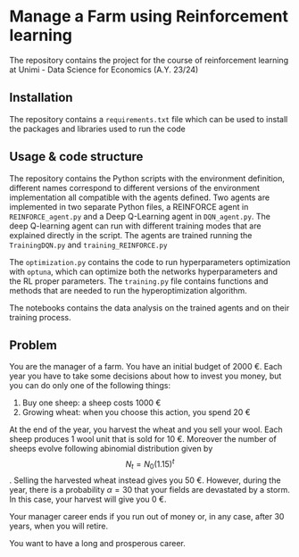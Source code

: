 # Manage a Farm using Reinforcement learning

The repository contains the project for the course of reinforcement learning at Unimi - Data Science for Economics (A.Y. 23/24)

## Installation
The repository contains a `requirements.txt` file which can be used to install the packages and libraries used to run the code

## Usage & code structure
The repository contains the Python scripts with the environment definition, different names correspond to different versions of the environment implementation all compatible with the agents defined.
Two agents are implemented in two separate Python files, a REINFORCE agent in `REINFORCE_agent.py` and a Deep Q-Learning agent in `DQN_agent.py`. The deep Q-learning agent can run with different training modes that are explained directly in the script. The agents are trained running the `TrainingDQN.py` and `training_REINFORCE.py`  

The `optimization.py` contains the code to run hyperparameters optimization with `optuna`, which can optimize both the networks hyperparameters and the RL proper parameters.
The `training.py` file contains functions and methods that are needed to run the hyperoptimization algorithm.

The notebooks contains the data analysis on the trained agents and on their training process.

## Problem
You are the manager of a farm. You have an initial budget of 2000 €. Each year you have to take some decisions about how to invest you money, but you can do only one of the following things:
1. Buy one sheep: a sheep costs 1000 €
2. Growing wheat: when you choose this action, you spend 20 €

At the end of the year, you harvest the wheat and you sell your wool. Each sheep produces 1 wool unit that is sold for 10 €. Moreover the number of sheeps evolve following abinomial distribution given by $$N_t = N_0 (1.15)^t $$.
Selling the harvested wheat instead gives you 50 €. However, during the year, there is a probability $\alpha = 30%$ that your fields are devastated by a storm. In this case, your harvest will give you 0 €.

Your manager career ends if you run out of money or, in any case, after 30 years, when you will retire.

You want to have a long and prosperous career.
